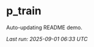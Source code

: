# p_train

Auto-updating README demo.

<!--START_SECTION:status-->
_Last run: 2025-09-01 06:33 UTC_
<!--END_SECTION:status-->





















































































































































































































































































